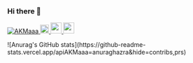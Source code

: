 ### Hi there 👋

<!--
**AKMaaa/AKMaaa** is a ✨ _special_ ✨ repository because its `README.md` (this file) appears on your GitHub profile.

Here are some ideas to get you started:

- 🔭 I’m currently working on ...
- 🌱 I’m currently learning ...
- 👯 I’m looking to collaborate on ...
- 🤔 I’m looking for help with ...
- 💬 Ask me about ...
- 📫 How to reach me: ...
- 😄 Pronouns: ...
- ⚡ Fun fact: ...
-->

<p align="left"> 
  <a href="https://github.com/AKMAaa/AKMaaa/">
    <img src="https://komarev.com/ghpvc/?username=AKMaaa" alt="AKMaaa" />
  </a>
  <a href="https://github.com/AKMaaa">
    <img height="20" src="https://img.shields.io/github/followers/AKMaaa?label=follow&logo=github&style=flat" />
  </a>
  <a href="https://www.twitter.com/godpotbot">
     <img src="https://img.shields.io/badge/twitter-%231DA1F2.svg?&style=for-the-  badge&logo=twitter&logoColor=white" height=25>
  </a>
  <a href="https://www.instagram.com/godpotbot/">
    <img src="https://img.shields.io/badge/instagram-%23E4405F.svg?&style=for-the-  badge&logo=instagram&logoColor=white" height=25>
  </a>
</p>
![Anurag's GitHub stats](https://github-readme-stats.vercel.app/apiAKMaaa=anuraghazra&hide=contribs,prs)
